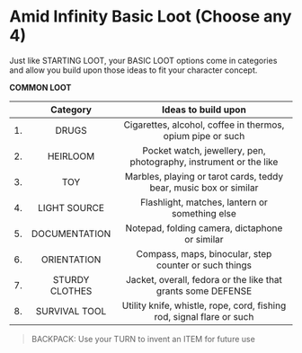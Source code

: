 # Amid Infinity Basic Loot (Choose any 4)

Just like STARTING LOOT, your BASIC LOOT options come in categories and allow you build upon those ideas to fit your character concept.

**COMMON LOOT**

|    |    Category    |                          Ideas to build upon                          |
|:--:|:--------------:|:---------------------------------------------------------------------:|
| 1. |     DRUGS      |      Cigarettes, alcohol, coffee in thermos, opium pipe or such       |
| 2. |    HEIRLOOM    |   Pocket watch, jewellery, pen, photography, instrument or the like   |
| 3. |      TOY       |   Marbles, playing or tarot cards, teddy bear, music box or similar   |
| 4. |  LIGHT SOURCE  |            Flashlight, matches, lantern or something else             |
| 5. | DOCUMENTATION  |            Notepad, folding camera, dictaphone or similar             |
| 6. |  ORIENTATION   |         Compass, maps, binocular, step counter or such things         |
| 7. | STURDY CLOTHES |     Jacket, overall, fedora or the like that grants some DEFENSE      |
| 8. | SURVIVAL TOOL  | Utility knife, whistle, rope, cord, fishing rod, signal flare or such |

> BACKPACK: Use your TURN to invent an ITEM for future use
